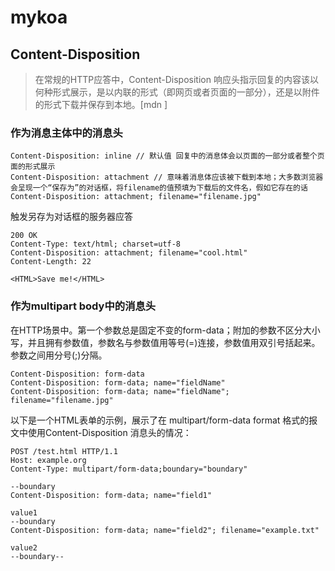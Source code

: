 # mykoa

## Content-Disposition

>在常规的HTTP应答中，Content-Disposition 响应头指示回复的内容该以何种形式展示，是以内联的形式（即网页或者页面的一部分），还是以附件的形式下载并保存到本地。[mdn ]

### 作为消息主体中的消息头

```
Content-Disposition: inline // 默认值 回复中的消息体会以页面的一部分或者整个页面的形式展示
Content-Disposition: attachment // 意味着消息体应该被下载到本地；大多数浏览器会呈现一个“保存为”的对话框，将filename的值预填为下载后的文件名，假如它存在的话
Content-Disposition: attachment; filename="filename.jpg"
```

触发另存为对话框的服务器应答

```
200 OK
Content-Type: text/html; charset=utf-8
Content-Disposition: attachment; filename="cool.html"
Content-Length: 22

<HTML>Save me!</HTML>
```

### 作为multipart body中的消息头

在HTTP场景中。第一个参数总是固定不变的form-data；附加的参数不区分大小写，并且拥有参数值，参数名与参数值用等号(=)连接，参数值用双引号括起来。参数之间用分号(;)分隔。

```
Content-Disposition: form-data
Content-Disposition: form-data; name="fieldName"
Content-Disposition: form-data; name="fieldName"; filename="filename.jpg"
```

以下是一个HTML表单的示例，展示了在 multipart/form-data format 格式的报文中使用Content-Disposition 消息头的情况：

```
POST /test.html HTTP/1.1
Host: example.org
Content-Type: multipart/form-data;boundary="boundary"

--boundary
Content-Disposition: form-data; name="field1"

value1
--boundary
Content-Disposition: form-data; name="field2"; filename="example.txt"

value2
--boundary--
```